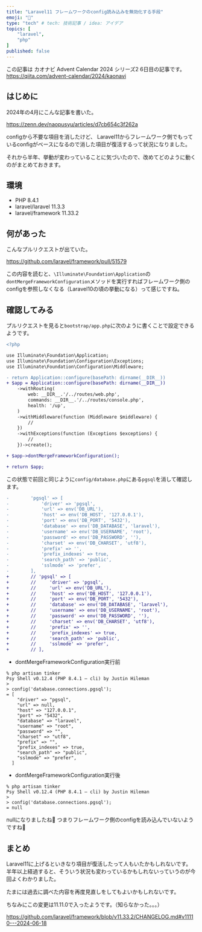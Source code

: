 ```yaml
---
title: "Laravel11 フレームワークのconfig読み込みを無効化する手段"
emoji: "🙆"
type: "tech" # tech: 技術記事 / idea: アイデア
topics: [
    "laravel",
    "php"
]
published: false
---
```


この記事は カオナビ Advent Calendar 2024 シリーズ2 6日目の記事です。
https://qiita.com/advent-calendar/2024/kaonavi

## はじめに

2024年の4月にこんな記事を書いた。

https://zenn.dev/naopusyu/articles/d7cb654c3f262a

configから不要な項目を消したけど、
Laravel11からフレームワーク側でもっているconfigがベースになるので消した項目が復活するって状況になりました。

それから半年、挙動が変わっていることに気づいたので、改めてどのように動くのがまとめておきます。

## 環境

- PHP 8.4.1
- laravel/laravel 11.3.3
- laravel/framework 11.33.2

## 何があった

こんなプルリクエストが出ていた。

https://github.com/laravel/framework/pull/51579

この内容を読むと、`\Illuminate\Foundation\Application`の`dontMergeFrameworkConfiguration`メソッドを実行すればフレームワーク側のconfigを参照しなくなる（Laravel10の頃の挙動になる）って感じですね。

## 確認してみる

プルリクエストを見ると`bootstrap/app.php`に次のように書くことで設定できるようです。

```diff php:bootstrap/app.php
<?php

use Illuminate\Foundation\Application;
use Illuminate\Foundation\Configuration\Exceptions;
use Illuminate\Foundation\Configuration\Middleware;

- return Application::configure(basePath: dirname(__DIR__))
+ $app = Application::configure(basePath: dirname(__DIR__))
    ->withRouting(
        web: __DIR__.'/../routes/web.php',
        commands: __DIR__.'/../routes/console.php',
        health: '/up',
    )
    ->withMiddleware(function (Middleware $middleware) {
        //
    })
    ->withExceptions(function (Exceptions $exceptions) {
        //
    })->create();

+ $app->dontMergeFrameworkConfiguration();

+ return $app;

```

この状態で前回と同じように`config/database.php`にある`pgsql`を消して確認します。

```diff php:config/database.php
-        'pgsql' => [
-            'driver' => 'pgsql',
-            'url' => env('DB_URL'),
-            'host' => env('DB_HOST', '127.0.0.1'),
-            'port' => env('DB_PORT', '5432'),
-            'database' => env('DB_DATABASE', 'laravel'),
-            'username' => env('DB_USERNAME', 'root'),
-            'password' => env('DB_PASSWORD', ''),
-            'charset' => env('DB_CHARSET', 'utf8'),
-            'prefix' => '',
-            'prefix_indexes' => true,
-            'search_path' => 'public',
-            'sslmode' => 'prefer',
-        ],
+        // 'pgsql' => [
+        //     'driver' => 'pgsql',
+        //     'url' => env('DB_URL'),
+        //     'host' => env('DB_HOST', '127.0.0.1'),
+        //     'port' => env('DB_PORT', '5432'),
+        //     'database' => env('DB_DATABASE', 'laravel'),
+        //     'username' => env('DB_USERNAME', 'root'),
+        //     'password' => env('DB_PASSWORD', ''),
+        //     'charset' => env('DB_CHARSET', 'utf8'),
+        //     'prefix' => '',
+        //     'prefix_indexes' => true,
+        //     'search_path' => 'public',
+        //     'sslmode' => 'prefer',
+        // ],
```

- dontMergeFrameworkConfiguration実行前

```
% php artisan tinker
Psy Shell v0.12.4 (PHP 8.4.1 — cli) by Justin Hileman
> 
> config('database.connections.pgsql');
= [
    "driver" => "pgsql",
    "url" => null,
    "host" => "127.0.0.1",
    "port" => "5432",
    "database" => "laravel",
    "username" => "root",
    "password" => "",
    "charset" => "utf8",
    "prefix" => "",
    "prefix_indexes" => true,
    "search_path" => "public",
    "sslmode" => "prefer",
  ]
```

- dontMergeFrameworkConfiguration実行後

```
% php artisan tinker
Psy Shell v0.12.4 (PHP 8.4.1 — cli) by Justin Hileman
> 
> config('database.connections.pgsql');
= null
```

nullになりましたね🎉
つまりフレームワーク側のconfigを読み込んでいないようですね🎉

## まとめ

Laravel11に上げるといきなり項目が復活したって人もいたかもしれないです。
半年以上経過すると、そういう状況も変わっているかもしれないっていうのが今回よくわかりました。

たまには過去に調べた内容を再度見直しをしてもよいかもしれないです。

ちなみにこの変更は11.11.0で入ったようです。（知らなかった。。。）

https://github.com/laravel/framework/blob/v11.33.2/CHANGELOG.md#v11110---2024-06-18
